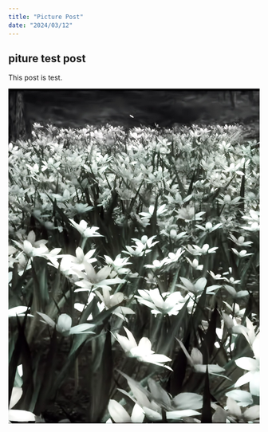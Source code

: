 ```yaml
---
title: "Picture Post"
date: "2024/03/12"
---
```


## piture test post

This post is test.

![alt text](flower.png)